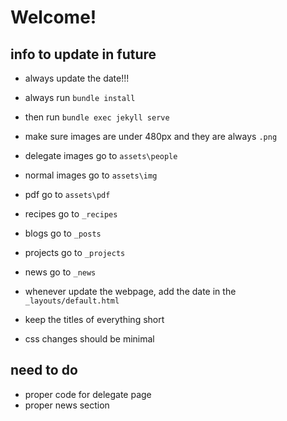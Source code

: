 # Welcome!

## info to update in future

- always update the date!!!
- always run `bundle install`
- then run `bundle exec jekyll serve`

- make sure images are under 480px and they are always `.png`
- delegate images go to `assets\people`
- normal images go to `assets\img`
- pdf go to `assets\pdf`
- recipes go to `_recipes`
- blogs go to `_posts`
- projects go to `_projects`
- news go to `_news`

- whenever update the webpage, add the date in the `_layouts/default.html`

- keep the titles of everything short
- css changes should be minimal

## need to do

- proper code for delegate page
- proper news section

